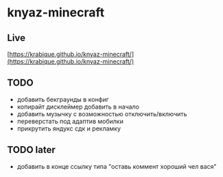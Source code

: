 # knyaz-minecraft

## Live
[https://krabique.github.io/knyaz-minecraft/](https://krabique.github.io/knyaz-minecraft/)

## TODO
- добавить бекграунды в конфиг
- копирайт дисклеймер добавить в начало
- добавить музычку с возможностью отключить/включить
- переверстать под адаптив мобилки
- прикрутить яндукс сдк и рекламку

## TODO later
- добавить в конце ссылку типа "оставь коммент хороший чел вася"
